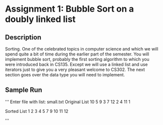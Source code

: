 # Assignment 1: Bubble Sort on a doubly linked list

## Description
Sorting. One of the celebrated topics in computer science and which we will spend quite a bit of time during
the earlier part of the semester. You will implement bubble sort, probably the first sorting algorithm to
which you were introduced back in CS135. Except we will use a linked list and use iterators just to give you
a very pleasant welcome to CS302. The next section goes over the data type you will need to implement.

## Sample Run
'''
Enter file with list: small.txt
Original List
10 5 9 3 7 12 2 4 11 1

Sorted List
1 2 3 4 5 7 9 10 11 12

'''
